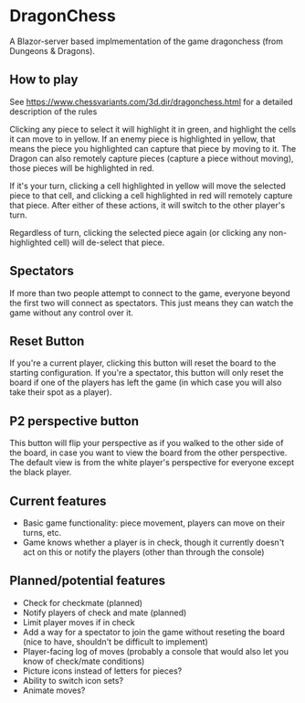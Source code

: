 # DragonChess
A Blazor-server based implmementation of the game dragonchess (from Dungeons & Dragons).

## How to play
See https://www.chessvariants.com/3d.dir/dragonchess.html for a detailed description of the rules

Clicking any piece to select it will highlight it in green, and highlight the cells it can move to in yellow. If an enemy piece is highlighted in yellow, that means the piece you highlighted can capture that piece by moving to it. The Dragon can also remotely capture pieces (capture a piece without moving), those pieces will be highlighted in red.

If it's your turn, clicking a cell highlighted in yellow will move the selected piece to that cell, and clicking a cell highlighted in red will remotely capture that piece. After either of these actions, it will switch to the other player's turn.

Regardless of turn, clicking the selected piece again (or clicking any non-highlighted cell) will de-select that piece.

## Spectators
If more than two people attempt to connect to the game, everyone beyond the first two will connect as spectators. This just means they can watch the game without any control over it.

## Reset Button
If you're a current player, clicking this button will reset the board to the starting configuration. If you're a spectator, this button will only reset the board if one of the players has left the game (in which case you will also take their spot as a player).

## P2 perspective button
This button will flip your perspective as if you walked to the other side of the board, in case you want to view the board from the other perspective. The default view is from the white player's perspective for everyone except the black player.

## Current features
- Basic game functionality: piece movement, players can move on their turns, etc.
- Game knows whether a player is in check, though it currently doesn't act on this or notify the players (other than through the console)

## Planned/potential features
- Check for checkmate (planned)
- Notify players of check and mate (planned)
- Limit player moves if in check
- Add a way for a spectator to join the game without reseting the board (nice to have, shouldn't be difficult to implement)
- Player-facing log of moves (probably a console that would also let you know of check/mate conditions)
- Picture icons instead of letters for pieces?
- Ability to switch icon sets?
- Animate moves?
